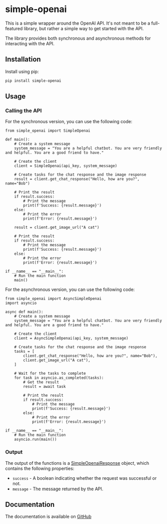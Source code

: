 # simple-openai

This is a simple wrapper around the OpenAI API.  It's not meant to be a full-featured library, but rather a simple way to get started with the API.

The library provides both synchronous and asynchronous methods for interacting with the API.

## Installation

Install using pip:

```bash
pip install simple-openai
```

## Usage

### Calling the API

For the synchronous version, you can use the following code:

    from simple_openai import SimpleOpenai

    def main():
        # Create a system message
        system_message = "You are a helpful chatbot. You are very friendly and helpful. You are a good friend to have."

        # Create the client
        client = SimpleOpenai(api_key, system_message)

        # Create tasks for the chat response and the image response
        result = client.get_chat_response("Hello, how are you?", name="Bob")

        # Print the result
        if result.success:
            # Print the message
            print(f'Success: {result.message}')
        else:
            # Print the error
            print(f'Error: {result.message}')

        result = client.get_image_url("A cat")

        # Print the result
        if result.success:
            # Print the message
            print(f'Success: {result.message}')
        else:
            # Print the error
            print(f'Error: {result.message}')

    if __name__ == "__main__":
        # Run the main function
        main()

For the asynchronous version, you can use the following code:

    from simple_openai import AsyncSimpleOpenai
    import asyncio

    async def main():
        # Create a system message
        system_message = "You are a helpful chatbot. You are very friendly and helpful. You are a good friend to have."

        # Create the client
        client = AsyncSimpleOpenai(api_key, system_message)

        # Create tasks for the chat response and the image response
        tasks = [
            client.get_chat_response("Hello, how are you?", name="Bob"),
            client.get_image_url("A cat"),
        ]

        # Wait for the tasks to complete
        for task in asyncio.as_completed(tasks):
            # Get the result
            result = await task

            # Print the result
            if result.success:
                # Print the message
                print(f'Success: {result.message}')
            else:
                # Print the error
                print(f'Error: {result.message}')

    if __name__ == "__main__":
        # Run the main function
        asyncio.run(main())

### Output

The output of the functions is a [SimpleOpenaiResponse](https://schleising.github.io/simple-openai/simple_openai/responses/#src.simple_openai.responses.SimpleOpenaiResponse) object, which contains the following properties:

- `success` - A boolean indicating whether the request was successful or not.
- `message` - The message returned by the API.

## Documentation

The documentation is available on [GitHub](https://schleising.github.io/simple-openai/)